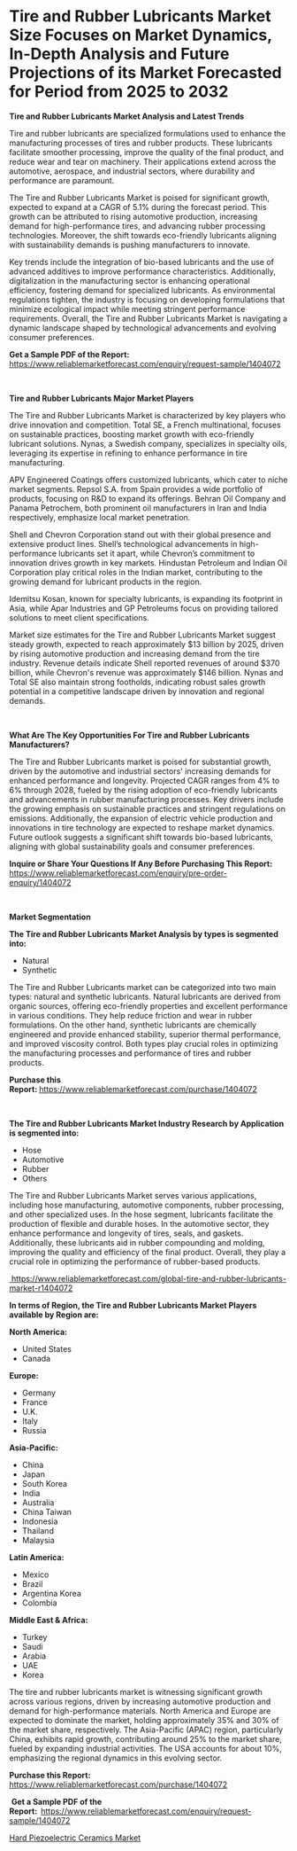 <p><h1>Tire and Rubber Lubricants Market Size Focuses on Market Dynamics, In-Depth Analysis and Future Projections of its Market Forecasted for Period from 2025 to 2032</h1></p><p><strong>Tire and Rubber Lubricants Market Analysis and Latest Trends</strong></p>
<p><p>Tire and rubber lubricants are specialized formulations used to enhance the manufacturing processes of tires and rubber products. These lubricants facilitate smoother processing, improve the quality of the final product, and reduce wear and tear on machinery. Their applications extend across the automotive, aerospace, and industrial sectors, where durability and performance are paramount.</p><p>The Tire and Rubber Lubricants Market is poised for significant growth, expected to expand at a CAGR of 5.1% during the forecast period. This growth can be attributed to rising automotive production, increasing demand for high-performance tires, and advancing rubber processing technologies. Moreover, the shift towards eco-friendly lubricants aligning with sustainability demands is pushing manufacturers to innovate. </p><p>Key trends include the integration of bio-based lubricants and the use of advanced additives to improve performance characteristics. Additionally, digitalization in the manufacturing sector is enhancing operational efficiency, fostering demand for specialized lubricants. As environmental regulations tighten, the industry is focusing on developing formulations that minimize ecological impact while meeting stringent performance requirements. Overall, the Tire and Rubber Lubricants Market is navigating a dynamic landscape shaped by technological advancements and evolving consumer preferences.</p></p>
<p><strong>Get a Sample PDF of the Report:&nbsp;</strong> <a href="https://www.reliablemarketforecast.com/enquiry/request-sample/1404072?utm_campaign=2724&utm_medium=2&utm_source=Github&utm_content=ia&utm_term=28032025&utm_id=tire-and-rubber-lubricants">https://www.reliablemarketforecast.com/enquiry/request-sample/1404072</a></p>
<p>&nbsp;</p>
<p><strong>Tire and Rubber Lubricants Major Market Players</strong></p>
<p><p>The Tire and Rubber Lubricants Market is characterized by key players who drive innovation and competition. Total SE, a French multinational, focuses on sustainable practices, boosting market growth with eco-friendly lubricant solutions. Nynas, a Swedish company, specializes in specialty oils, leveraging its expertise in refining to enhance performance in tire manufacturing.</p><p>APV Engineered Coatings offers customized lubricants, which cater to niche market segments. Repsol S.A. from Spain provides a wide portfolio of products, focusing on R&D to expand its offerings. Behran Oil Company and Panama Petrochem, both prominent oil manufacturers in Iran and India respectively, emphasize local market penetration.</p><p>Shell and Chevron Corporation stand out with their global presence and extensive product lines. Shell’s technological advancements in high-performance lubricants set it apart, while Chevron’s commitment to innovation drives growth in key markets. Hindustan Petroleum and Indian Oil Corporation play critical roles in the Indian market, contributing to the growing demand for lubricant products in the region.</p><p>Idemitsu Kosan, known for specialty lubricants, is expanding its footprint in Asia, while Apar Industries and GP Petroleums focus on providing tailored solutions to meet client specifications.</p><p>Market size estimates for the Tire and Rubber Lubricants Market suggest steady growth, expected to reach approximately $13 billion by 2025, driven by rising automotive production and increasing demand from the tire industry. Revenue details indicate Shell reported revenues of around $370 billion, while Chevron's revenue was approximately $146 billion. Nynas and Total SE also maintain strong footholds, indicating robust sales growth potential in a competitive landscape driven by innovation and regional demands.</p></p>
<p>&nbsp;</p>
<p><strong>What Are The Key Opportunities For Tire and Rubber Lubricants Manufacturers?</strong></p>
<p><p>The Tire and Rubber Lubricants market is poised for substantial growth, driven by the automotive and industrial sectors' increasing demands for enhanced performance and longevity. Projected CAGR ranges from 4% to 6% through 2028, fueled by the rising adoption of eco-friendly lubricants and advancements in rubber manufacturing processes. Key drivers include the growing emphasis on sustainable practices and stringent regulations on emissions. Additionally, the expansion of electric vehicle production and innovations in tire technology are expected to reshape market dynamics. Future outlook suggests a significant shift towards bio-based lubricants, aligning with global sustainability goals and consumer preferences.</p></p>
<p><strong>Inquire or Share Your Questions If Any Before Purchasing This Report:</strong> <a href="https://www.reliablemarketforecast.com/enquiry/pre-order-enquiry/1404072?utm_campaign=2724&utm_medium=2&utm_source=Github&utm_content=ia&utm_term=28032025&utm_id=tire-and-rubber-lubricants">https://www.reliablemarketforecast.com/enquiry/pre-order-enquiry/1404072</a></p>
<p>&nbsp;</p>
<p><strong>Market Segmentation</strong></p>
<p><strong>The Tire and Rubber Lubricants Market Analysis by types is segmented into:</strong></p>
<p><ul><li>Natural</li><li>Synthetic</li></ul></p>
<p><p>The Tire and Rubber Lubricants market can be categorized into two main types: natural and synthetic lubricants. Natural lubricants are derived from organic sources, offering eco-friendly properties and excellent performance in various conditions. They help reduce friction and wear in rubber formulations. On the other hand, synthetic lubricants are chemically engineered and provide enhanced stability, superior thermal performance, and improved viscosity control. Both types play crucial roles in optimizing the manufacturing processes and performance of tires and rubber products.</p></p>
<p><strong>Purchase this Report:&nbsp;</strong><a href="https://www.reliablemarketforecast.com/purchase/1404072?utm_campaign=2724&utm_medium=2&utm_source=Github&utm_content=ia&utm_term=28032025&utm_id=tire-and-rubber-lubricants">https://www.reliablemarketforecast.com/purchase/1404072</a></p>
<p>&nbsp;</p>
<p><strong>The Tire and Rubber Lubricants Market Industry Research by Application is segmented into:</strong></p>
<p><ul><li>Hose</li><li>Automotive</li><li>Rubber</li><li>Others</li></ul></p>
<p><p>The Tire and Rubber Lubricants Market serves various applications, including hose manufacturing, automotive components, rubber processing, and other specialized uses. In the hose segment, lubricants facilitate the production of flexible and durable hoses. In the automotive sector, they enhance performance and longevity of tires, seals, and gaskets. Additionally, these lubricants aid in rubber compounding and molding, improving the quality and efficiency of the final product. Overall, they play a crucial role in optimizing the performance of rubber-based products.</p></p>
<p><a href="https://www.reliablemarketforecast.com/global-tire-and-rubber-lubricants-market-r1404072?utm_campaign=2724&utm_medium=2&utm_source=Github&utm_content=ia&utm_term=28032025&utm_id=tire-and-rubber-lubricants">&nbsp;https://www.reliablemarketforecast.com/global-tire-and-rubber-lubricants-market-r1404072</a></p>
<p><strong>In terms of Region, the Tire and Rubber Lubricants Market Players available by Region are:</strong></p>
<p>
    <p> <strong> North America: </strong>
        <ul>
            <li>United States</li>
            <li>Canada</li>
        </ul>
        </p> 
    <p> <strong> Europe: </strong>
        <ul>
            <li>Germany</li>
            <li>France</li>
            <li>U.K.</li>
            <li>Italy</li>
            <li>Russia</li>
        </ul>
        </p> 
    <p> <strong> Asia-Pacific: </strong>
        <ul>
            <li>China</li>
            <li>Japan</li>
            <li>South Korea</li>
            <li>India</li>
            <li>Australia</li>
            <li>China Taiwan</li>
            <li>Indonesia</li>
            <li>Thailand</li>
            <li>Malaysia</li>
        </ul>
        </p> 
    <p> <strong> Latin America: </strong>
        <ul>
            <li>Mexico</li>
            <li>Brazil</li>
            <li>Argentina Korea</li>
            <li>Colombia</li>
        </ul>
        </p> 
    <p> <strong> Middle East & Africa: </strong>
        <ul>
            <li>Turkey</li>
            <li>Saudi</li>
            <li>Arabia</li>
            <li>UAE</li>
            <li>Korea</li>
        </ul>
    </p>
    </p>
<p><p>The tire and rubber lubricants market is witnessing significant growth across various regions, driven by increasing automotive production and demand for high-performance materials. North America and Europe are expected to dominate the market, holding approximately 35% and 30% of the market share, respectively. The Asia-Pacific (APAC) region, particularly China, exhibits rapid growth, contributing around 25% to the market share, fueled by expanding industrial activities. The USA accounts for about 10%, emphasizing the regional dynamics in this evolving sector.</p></p>
<p><strong>Purchase this Report: </strong><a href="https://www.reliablemarketforecast.com/purchase/1404072?utm_campaign=2724&utm_medium=2&utm_source=Github&utm_content=ia&utm_term=28032025&utm_id=tire-and-rubber-lubricants">https://www.reliablemarketforecast.com/purchase/1404072</a></p>
<p>&nbsp;<strong>Get a Sample PDF of the Report:&nbsp;&nbsp;</strong><a href="https://www.reliablemarketforecast.com/enquiry/request-sample/1404072?utm_campaign=2724&utm_medium=2&utm_source=Github&utm_content=ia&utm_term=28032025&utm_id=tire-and-rubber-lubricants">https://www.reliablemarketforecast.com/enquiry/request-sample/1404072</a></p>
<p><strong></strong></p>
<p><p><a href="https://github.com/tselahiara/Market-Research-Report-List-1/blob/main/hard-piezoelectric-ceramics-market.md?utm_campaign=2724&utm_medium=2&utm_source=Github&utm_content=ia&utm_term=28032025&utm_id=tire-and-rubber-lubricants">Hard Piezoelectric Ceramics Market</a></p></p>
